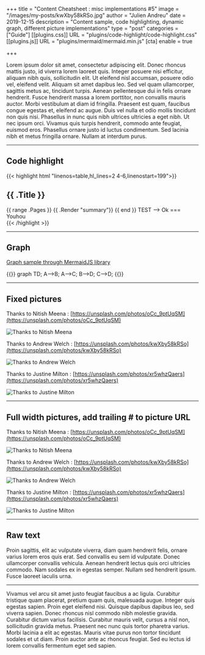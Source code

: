 +++
title = "Content Cheatsheet : misc implementations #5"
image = "/images/my-posts/kwXby58kRSo.jpg"
author = "Julien Andreu"
date = 2019-12-15
description = "Content sample, code highlighting, dynamic graph, different picture implementations"
type = "post"
categories = ["Guide"]
[[plugins.css]]
URL = "plugins/code-highlight/code-highlight.css"
[[plugins.js]]
URL = "plugins/mermaid/mermaid.min.js"
[cta]
enable = true

+++

Lorem ipsum dolor sit amet, consectetur adipiscing elit. Donec rhoncus mattis justo, id viverra lorem laoreet quis. Integer posuere nisi efficitur, aliquam nibh quis, sollicitudin elit. Ut eleifend nisl accumsan, posuere odio vel, eleifend velit. Aliquam sit amet dapibus leo. Sed vel quam ullamcorper, sagittis metus ac, tincidunt turpis. Aenean pellentesque dui in felis ornare hendrerit. Fusce hendrerit massa a lorem porttitor, non convallis mauris auctor. Morbi vestibulum at diam id fringilla. Praesent est quam, faucibus congue egestas et, eleifend ac augue. Duis vel nulla et odio mollis tincidunt non quis nisi. Phasellus in nunc quis nibh ultrices ultricies a eget nibh. Ut nec ipsum orci. Vivamus quis turpis hendrerit, commodo ante feugiat, euismod eros. Phasellus ornare justo id luctus condimentum. Sed lacinia nibh et metus fringilla ornare. Nullam at interdum purus.

---
## Code highlight

{{< highlight html "linenos=table,hl_lines=2 4-6,linenostart=199">}}
<section id="main">
  <div>
   <h1 id="title">{{ .Title }}</h1>
    {{ range .Pages }}
        {{ .Render "summary"}}
    {{ end }}
    TEST --> Ok === Youhou
  </div>
</section>
{{< /highlight >}}

---
## Graph

[Graph sample through MermaidJS library](https://mermaid-js.github.io/mermaid/)

{{<mermaid class="full">}}
graph TD;
  A-->B;
  A-->C;
  B-->D;
  C-->D;
{{</mermaid>}}

---
## Fixed pictures 

Thanks to Nitish Meena : [https://unsplash.com/photos/oCc_9ptUqSM](https://unsplash.com/photos/oCc_9ptUqSM)

![Thanks to Nitish Meena](/images/my-posts/oCc_9ptUqSM.jpg)

Thanks to Andrew Welch : [https://unsplash.com/photos/kwXby58kRSo](https://unsplash.com/photos/kwXby58kRSo)

![Thanks to Andrew Welch](/images/my-posts/kwXby58kRSo.jpg)

Thanks to Justine Milton : [https://unsplash.com/photos/xr5whzQaers](https://unsplash.com/photos/xr5whzQaers)

![Thanks to Justine Milton](/images/my-posts/xr5whzQaers.jpg)

---
## Full width pictures, add trailing # to picture URL

Thanks to Nitish Meena : [https://unsplash.com/photos/oCc_9ptUqSM](https://unsplash.com/photos/oCc_9ptUqSM)

![Thanks to Nitish Meena](/images/my-posts/oCc_9ptUqSM.jpg#)

Thanks to Andrew Welch : [https://unsplash.com/photos/kwXby58kRSo](https://unsplash.com/photos/kwXby58kRSo)

![Thanks to Andrew Welch](/images/my-posts/kwXby58kRSo.jpg#)

Thanks to Justine Milton : [https://unsplash.com/photos/xr5whzQaers](https://unsplash.com/photos/xr5whzQaers)

![Thanks to Justine Milton](/images/my-posts/xr5whzQaers.jpg#)

---
## Raw text

Proin sagittis, elit ac vulputate viverra, diam quam hendrerit felis, ornare varius lorem eros quis erat. Sed convallis eu sem id vulputate. Donec ullamcorper convallis vehicula. Aenean hendrerit lectus quis orci ultricies commodo. Nam sodales ex in egestas semper. Nullam sed hendrerit ipsum. Fusce laoreet iaculis urna.

---

Vivamus vel arcu sit amet justo feugiat faucibus a ac ligula. Curabitur tristique quam placerat, pretium quam quis, malesuada augue. Integer quis egestas sapien. Proin eget eleifend nisi. Quisque dapibus dapibus leo, sed viverra sapien. Donec rhoncus nisl commodo nibh molestie gravida. Curabitur dictum varius facilisis. Curabitur mauris velit, cursus a nisl non, sollicitudin gravida metus. Praesent nec nunc quis tortor pharetra varius. Morbi lacinia a elit ac egestas. Mauris vitae purus non tortor tincidunt sodales et ut diam. Proin auctor ante ac rhoncus feugiat. Sed eu lectus id lorem convallis fermentum eget sed sapien.